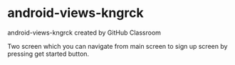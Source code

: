 # android-views-kngrck
android-views-kngrck created by GitHub Classroom

Two screen which you can navigate from main screen to sign up screen by pressing get started button.
